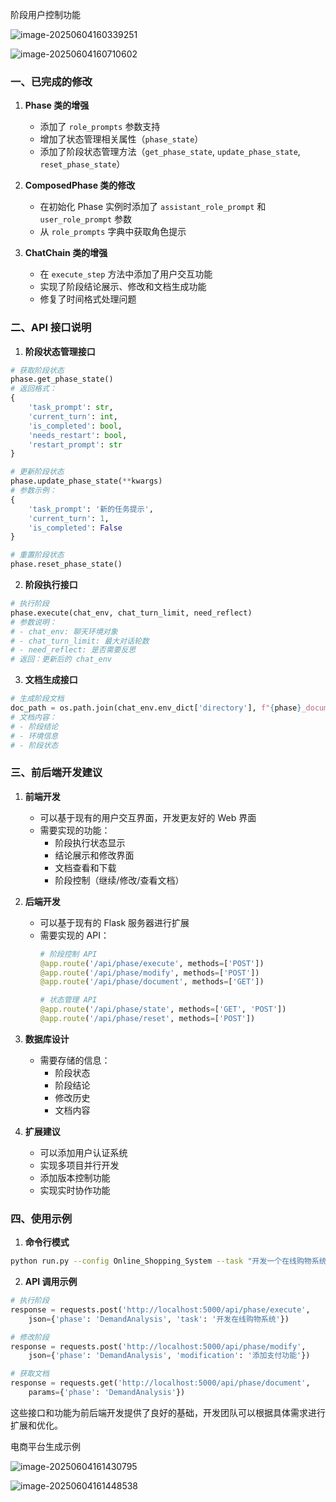 阶段用户控制功能

![image-20250604160339251](C:\Users\25740\AppData\Roaming\Typora\typora-user-images\image-20250604160339251.png)

![image-20250604160710602](C:\Users\25740\AppData\Roaming\Typora\typora-user-images\image-20250604160710602.png)

### 一、已完成的修改

1. **Phase 类的增强**
   - 添加了 `role_prompts` 参数支持
   - 增加了状态管理相关属性（`phase_state`）
   - 添加了阶段状态管理方法（`get_phase_state`, `update_phase_state`, `reset_phase_state`）

2. **ComposedPhase 类的修改**
   - 在初始化 Phase 实例时添加了 `assistant_role_prompt` 和 `user_role_prompt` 参数
   - 从 `role_prompts` 字典中获取角色提示

3. **ChatChain 类的增强**
   - 在 `execute_step` 方法中添加了用户交互功能
   - 实现了阶段结论展示、修改和文档生成功能
   - 修复了时间格式处理问题

### 二、API 接口说明

1. **阶段状态管理接口**
```python
# 获取阶段状态
phase.get_phase_state()
# 返回格式：
{
    'task_prompt': str,
    'current_turn': int,
    'is_completed': bool,
    'needs_restart': bool,
    'restart_prompt': str
}

# 更新阶段状态
phase.update_phase_state(**kwargs)
# 参数示例：
{
    'task_prompt': '新的任务提示',
    'current_turn': 1,
    'is_completed': False
}

# 重置阶段状态
phase.reset_phase_state()
```

2. **阶段执行接口**
```python
# 执行阶段
phase.execute(chat_env, chat_turn_limit, need_reflect)
# 参数说明：
# - chat_env: 聊天环境对象
# - chat_turn_limit: 最大对话轮数
# - need_reflect: 是否需要反思
# 返回：更新后的 chat_env
```

3. **文档生成接口**
```python
# 生成阶段文档
doc_path = os.path.join(chat_env.env_dict['directory'], f"{phase}_documentation.md")
# 文档内容：
# - 阶段结论
# - 环境信息
# - 阶段状态
```

### 三、前后端开发建议

1. **前端开发**
   - 可以基于现有的用户交互界面，开发更友好的 Web 界面
   - 需要实现的功能：
     - 阶段执行状态显示
     - 结论展示和修改界面
     - 文档查看和下载
     - 阶段控制（继续/修改/查看文档）

2. **后端开发**
   - 可以基于现有的 Flask 服务器进行扩展
   - 需要实现的 API：
     ```python
     # 阶段控制 API
     @app.route('/api/phase/execute', methods=['POST'])
     @app.route('/api/phase/modify', methods=['POST'])
     @app.route('/api/phase/document', methods=['GET'])
     
     # 状态管理 API
     @app.route('/api/phase/state', methods=['GET', 'POST'])
     @app.route('/api/phase/reset', methods=['POST'])
     ```

3. **数据库设计**
   - 需要存储的信息：
     - 阶段状态
     - 阶段结论
     - 修改历史
     - 文档内容

4. **扩展建议**
   - 可以添加用户认证系统
   - 实现多项目并行开发
   - 添加版本控制功能
   - 实现实时协作功能

### 四、使用示例

1. **命令行模式**
```bash
python run.py --config Online_Shopping_System --task "开发一个在线购物系统" --name shopping_system
```

2. **API 调用示例**
```python
# 执行阶段
response = requests.post('http://localhost:5000/api/phase/execute', 
    json={'phase': 'DemandAnalysis', 'task': '开发在线购物系统'})

# 修改阶段
response = requests.post('http://localhost:5000/api/phase/modify',
    json={'phase': 'DemandAnalysis', 'modification': '添加支付功能'})

# 获取文档
response = requests.get('http://localhost:5000/api/phase/document',
    params={'phase': 'DemandAnalysis'})
```

这些接口和功能为前后端开发提供了良好的基础，开发团队可以根据具体需求进行扩展和优化。



电商平台生成示例

![image-20250604161430795](C:\Users\25740\AppData\Roaming\Typora\typora-user-images\image-20250604161430795.png)

![image-20250604161448538](C:\Users\25740\AppData\Roaming\Typora\typora-user-images\image-20250604161448538.png)